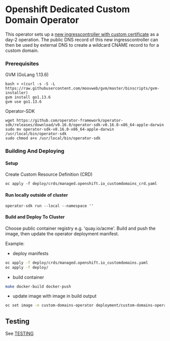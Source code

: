 # Openshift Dedicated Custom Domain Operator

This operator sets up a [new ingresscontroller with custom certificate](https://docs.openshift.com/container-platform/4.5/networking/ingress-operator.html#nw-ingress-setting-a-custom-default-certificate_configuring-ingress) as a day-2 operation.
The public DNS record of this new ingresscontroller can then be used by external DNS to create a wildcard CNAME record to for a custom domain.

### Prerequisites

GVM (GoLang 1.13.6)
```
bash < <(curl -s -S -L https://raw.githubusercontent.com/moovweb/gvm/master/binscripts/gvm-installer)
gvm install go1.13.6
gvm use go1.13.6
```

Operator-SDK
```
wget https://github.com/operator-framework/operator-sdk/releases/download/v0.16.0/operator-sdk-v0.16.0-x86_64-apple-darwin
sudo mv operator-sdk-v0.16.0-x86_64-apple-darwin /usr/local/bin/operator-sdk
sudo chmod a+x /usr/local/bin/operator-sdk
```

### Building And Deploying

#### Setup
Create Custom Resource Definition (CRD)
```
oc apply -f deploy/crds/managed.openshift.io_customdomains_crd.yaml
```

#### Run locally outside of cluster
```
operator-sdk run --local --namespace ''
```

#### Build and Deploy To Cluster
Choose public container registry e.g. 'quay.io/acme'.
Build and push the image, then update the operator deployment manifest.

Example:

* deploy manifests

```sh
oc apply -f deploy/crds/managed.openshift.io_customdomains.yaml
oc apply -f deploy/
```

* build container

```sh
make docker-build docker-push
```

* update image with image in build output

```sh
oc set image -n custom-domains-operator deployment/custom-domains-operator custom-domains-operator=quay.io/dustman9000/custom-domains-operator:v0.1.29-a48b301e
```

## Testing
See [TESTING](TESTING.md)
